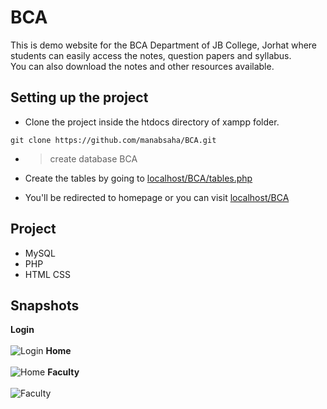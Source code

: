 # BCA
This is demo website for the BCA Department of JB College, Jorhat where students can easily access the notes, question papers and syllabus. <br/>
You can also download the notes and other resources available.

## Setting up the project
* Clone the project inside the htdocs directory of xampp folder.
```
git clone https://github.com/manabsaha/BCA.git
```
* > create database BCA

* Create the tables by going to <a href="localhost/BCA/tables.php">localhost/BCA/tables.php</a>

* You'll be redirected to homepage or you can visit <a href="localhost/BCA">localhost/BCA</a>

## Project
- MySQL
- PHP
- HTML CSS

## Snapshots
**Login** <br/><br/>
![Login](https://github.com/manabsaha/assets/blob/main/BCA/login.PNG)
**Home** <br/><br/>
![Home](https://github.com/manabsaha/assets/blob/main/BCA/home.png)
**Faculty** <br/><br/>
![Faculty](https://github.com/manabsaha/assets/blob/main/BCA/faculty.PNG)
